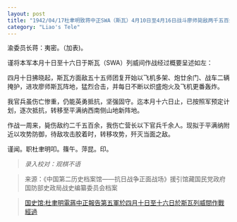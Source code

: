 ```yaml
---
layout: post
title: "1942/04/17杜聿明致蒋中正SWA（斯瓦）4月10日至4月16日战斗廖师毙敌两千五百余准备平满纳决战中"
category: "Liao's Tele"
---
```

渝委员长蒋：夷密。（加表)。

谨将本军本月十日至十六日于斯瓦（SWA）列威间作战经过概要呈述如左：

四月十日拂晓起，斯瓦方面敌五十五师团复开始以飞机多架、炮廿余门、战车二辆掩护，进攻廖师斯瓦阵地，猛烈合击，并每日不断以炽盛炮火及飞机更番轰炸。

我官兵虽伤亡惨重，仍能英勇抵抗，坚强固守。迄本月十六日止，已按照军预定计划，逐次抵抗，转移至平满纳西南侧山地新阵地。

作战一周来，毙伤敌约二千五百余，我伤亡营长以下官兵千余人。现拟于平满纳附近以攻势防御，待敌攻击胶着时，转移攻势，歼灭当面之敌。




谨闻。职杜聿明叩。篠午。萍昆。印。


>*录入校对：观棋不语*

> 来源：《中国第二历史档案馆——抗日战争正面战场》援引馆藏国民党政府国防部史政局战史编纂委员会档案

> [国史馆:杜聿明電蔣中正報告第五軍於四月十日至十六日於斯瓦列威間作戰經過](https://ahonline.drnh.gov.tw/index.php?act=Display/image/5894508PYJ=PTZ#81F)